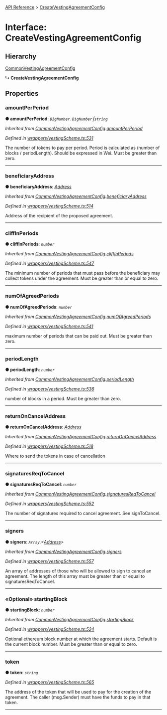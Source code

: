 [API Reference](../README.md) > [CreateVestingAgreementConfig](../interfaces/CreateVestingAgreementConfig.md)



# Interface: CreateVestingAgreementConfig

## Hierarchy


 [CommonVestingAgreementConfig](CommonVestingAgreementConfig.md)

**↳ CreateVestingAgreementConfig**








## Properties
<a id="amountPerPeriod"></a>

###  amountPerPeriod

**●  amountPerPeriod**:  *`BigNumber.BigNumber`⎮`string`* 

*Inherited from [CommonVestingAgreementConfig](CommonVestingAgreementConfig.md).[amountPerPeriod](CommonVestingAgreementConfig.md#amountPerPeriod)*

*Defined in [wrappers/vestingScheme.ts:531](https://github.com/daostack/arc.js/blob/f343aa24/lib/wrappers/vestingScheme.ts#L531)*



The number of tokens to pay per period. Period is calculated as (number of blocks / periodLength). Should be expressed in Wei. Must be greater than zero.




___

<a id="beneficiaryAddress"></a>

###  beneficiaryAddress

**●  beneficiaryAddress**:  *[Address](../#Address)* 

*Inherited from [CommonVestingAgreementConfig](CommonVestingAgreementConfig.md).[beneficiaryAddress](CommonVestingAgreementConfig.md#beneficiaryAddress)*

*Defined in [wrappers/vestingScheme.ts:514](https://github.com/daostack/arc.js/blob/f343aa24/lib/wrappers/vestingScheme.ts#L514)*



Address of the recipient of the proposed agreement.




___

<a id="cliffInPeriods"></a>

###  cliffInPeriods

**●  cliffInPeriods**:  *`number`* 

*Inherited from [CommonVestingAgreementConfig](CommonVestingAgreementConfig.md).[cliffInPeriods](CommonVestingAgreementConfig.md#cliffInPeriods)*

*Defined in [wrappers/vestingScheme.ts:547](https://github.com/daostack/arc.js/blob/f343aa24/lib/wrappers/vestingScheme.ts#L547)*



The minimum number of periods that must pass before the beneficiary may collect tokens under the agreement. Must be greater than or equal to zero.




___

<a id="numOfAgreedPeriods"></a>

###  numOfAgreedPeriods

**●  numOfAgreedPeriods**:  *`number`* 

*Inherited from [CommonVestingAgreementConfig](CommonVestingAgreementConfig.md).[numOfAgreedPeriods](CommonVestingAgreementConfig.md#numOfAgreedPeriods)*

*Defined in [wrappers/vestingScheme.ts:541](https://github.com/daostack/arc.js/blob/f343aa24/lib/wrappers/vestingScheme.ts#L541)*



maximum number of periods that can be paid out. Must be greater than zero.




___

<a id="periodLength"></a>

###  periodLength

**●  periodLength**:  *`number`* 

*Inherited from [CommonVestingAgreementConfig](CommonVestingAgreementConfig.md).[periodLength](CommonVestingAgreementConfig.md#periodLength)*

*Defined in [wrappers/vestingScheme.ts:536](https://github.com/daostack/arc.js/blob/f343aa24/lib/wrappers/vestingScheme.ts#L536)*



number of blocks in a period. Must be greater than zero.




___

<a id="returnOnCancelAddress"></a>

###  returnOnCancelAddress

**●  returnOnCancelAddress**:  *[Address](../#Address)* 

*Inherited from [CommonVestingAgreementConfig](CommonVestingAgreementConfig.md).[returnOnCancelAddress](CommonVestingAgreementConfig.md#returnOnCancelAddress)*

*Defined in [wrappers/vestingScheme.ts:518](https://github.com/daostack/arc.js/blob/f343aa24/lib/wrappers/vestingScheme.ts#L518)*



Where to send the tokens in case of cancellation




___

<a id="signaturesReqToCancel"></a>

###  signaturesReqToCancel

**●  signaturesReqToCancel**:  *`number`* 

*Inherited from [CommonVestingAgreementConfig](CommonVestingAgreementConfig.md).[signaturesReqToCancel](CommonVestingAgreementConfig.md#signaturesReqToCancel)*

*Defined in [wrappers/vestingScheme.ts:552](https://github.com/daostack/arc.js/blob/f343aa24/lib/wrappers/vestingScheme.ts#L552)*



The number of signatures required to cancel agreement. See signToCancel.




___

<a id="signers"></a>

###  signers

**●  signers**:  *`Array`.<[Address](../#Address)>* 

*Inherited from [CommonVestingAgreementConfig](CommonVestingAgreementConfig.md).[signers](CommonVestingAgreementConfig.md#signers)*

*Defined in [wrappers/vestingScheme.ts:557](https://github.com/daostack/arc.js/blob/f343aa24/lib/wrappers/vestingScheme.ts#L557)*



An array of addresses of those who will be allowed to sign to cancel an agreement. The length of this array must be greater than or equal to signaturesReqToCancel.




___

<a id="startingBlock"></a>

### «Optional» startingBlock

**●  startingBlock**:  *`number`* 

*Inherited from [CommonVestingAgreementConfig](CommonVestingAgreementConfig.md).[startingBlock](CommonVestingAgreementConfig.md#startingBlock)*

*Defined in [wrappers/vestingScheme.ts:524](https://github.com/daostack/arc.js/blob/f343aa24/lib/wrappers/vestingScheme.ts#L524)*



Optional ethereum block number at which the agreement starts. Default is the current block number. Must be greater than or equal to zero.




___

<a id="token"></a>

###  token

**●  token**:  *`string`* 

*Defined in [wrappers/vestingScheme.ts:565](https://github.com/daostack/arc.js/blob/f343aa24/lib/wrappers/vestingScheme.ts#L565)*



The address of the token that will be used to pay for the creation of the agreement. The caller (msg.Sender) must have the funds to pay in that token.




___


